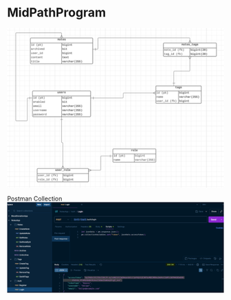 # MidPathProgram

![ER Diagram Relational DB](image.png)

Postman Collection
![NotesApp.postman_collection.json](image-1.png)
